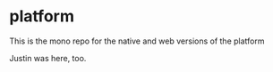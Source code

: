 # platform
This is the mono repo for the native and web versions of the platform

Justin was here, too.